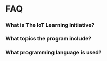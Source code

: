 FAQ
==


### What is The IoT Learning Initiative?

### What topics the program include?

### What programming language is used?



